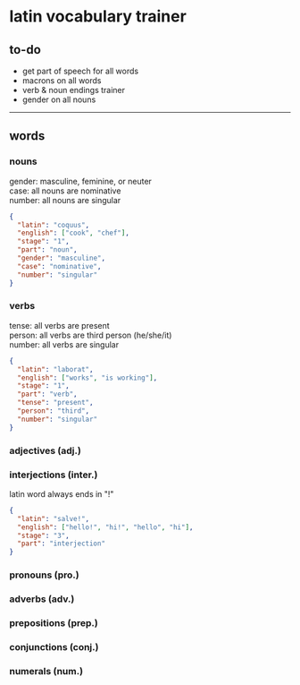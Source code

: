 # latin vocabulary trainer

## to-do

- get part of speech for all words
- macrons on all words
- verb & noun endings trainer
- gender on all nouns

<hr>

## words

### nouns

gender: masculine, feminine, or neuter<br>
case: all nouns are nominative<br>
number: all nouns are singular

```json
{
  "latin": "coquus",
  "english": ["cook", "chef"],
  "stage": "1",
  "part": "noun",
  "gender": "masculine",
  "case": "nominative",
  "number": "singular"
}
```

### verbs

tense: all verbs are present<br>
person: all verbs are third person (he/she/it)<br>
number: all verbs are singular

```json
{
  "latin": "laborat",
  "english": ["works", "is working"],
  "stage": "1",
  "part": "verb",
  "tense": "present",
  "person": "third",
  "number": "singular"
}
```

### adjectives (adj.)

### interjections (inter.)

latin word always ends in "!"

```json
{
  "latin": "salve!",
  "english": ["hello!", "hi!", "hello", "hi"],
  "stage": "3",
  "part": "interjection"
}
```

### pronouns (pro.)

### adverbs (adv.)

### prepositions (prep.)

### conjunctions (conj.)

### numerals (num.)

